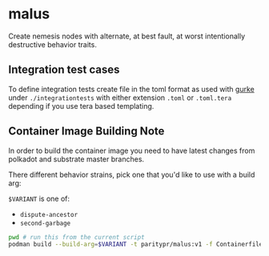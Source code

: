 # malus

Create nemesis nodes with alternate, at best fault, at worst intentionally destructive behavior traits.

## Integration test cases

To define integration tests create file
in the toml format as used with [gurke][gurke]
under `./integrationtests` with either extension
`.toml` or `.toml.tera` depending if you use
tera based templating.

## Container Image Building Note

In order to build the container image you need to have latest changes from
polkadot and substrate master branches.

There different behavior strains, pick one that you'd like to use with a build arg:

`$VARIANT` is one of:

* `dispute-ancestor`
* `second-garbage`

```sh
pwd # run this from the current script
podman build --build-arg=$VARIANT -t paritypr/malus:v1 -f Containerfile ../../..
```

[gurke]: https://github.com/paritytech/gurke
